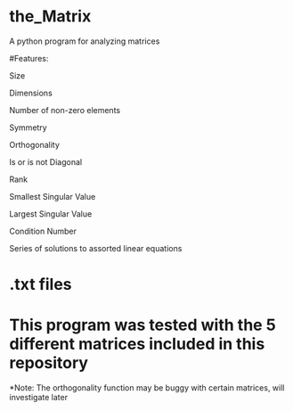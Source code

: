 # the_Matrix
A python program for analyzing matrices 

#Features:

Size

Dimensions

Number of non-zero elements

Symmetry 

Orthogonality 

Is or is not Diagonal 

Rank

Smallest Singular Value

Largest Singular Value 

Condition Number 

Series of solutions to assorted linear equations 

# .txt files

This program was tested with the 5 different matrices included in this repository 
====================================================================

*Note: The orthogonality function may be buggy with certain matrices, will investigate later 
